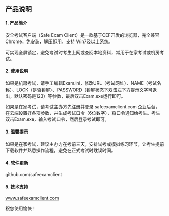 ## 产品说明


#### 1. 产品简介

安全考试客户端（Safe Exam Client）是一款基于CEF开发的浏览器，完全兼容Chrome，免安装，解压即用，支持 Win7及以上系统。

可实现全屏锁定，避免考试时考生上网或查阅本地资料，常用于在家考试或机房考试。

#### 2. 使用说明

如果是机房考试，请手工编辑Exam.ini，修改URL（考试网址）、NAME（考试名称）、LOCK（是否锁屏）、PASSWORD（锁屏状态下双击左下方提示文字可退出，默认密码是123）等参数，最后双击Exam.exe运行即可。

如果是在家考试，请考试主办方先注册并登录 safeexamclient.com 企业后台，在云端设置好各项参数，并生成考试口令（6位数字），将口令通知给考生。考生双击Exam.exe，输入考试口令，然后登录考试即可。

#### 3. 温馨提示

如果是在家考试，建议主办方在考前三天，安排试考或模拟练习环节，让考生提前下载软件并熟悉操作流程，避免在正式考试时耽误时间。

#### 4. 软件更新

github.com/safeexamclient

#### 5. 技术支持

www.safeexamclient.com


祝您使用愉快！
